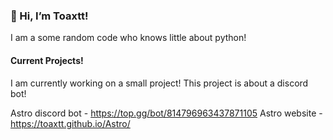 ### 👋 Hi, I’m Toaxtt!

I am a some random code who knows little about python!


#### Current Projects!

I am currently working on a small project!
This project is about a discord bot!

Astro discord bot - https://top.gg/bot/814796963437871105
Astro website - https://toaxtt.github.io/Astro/
